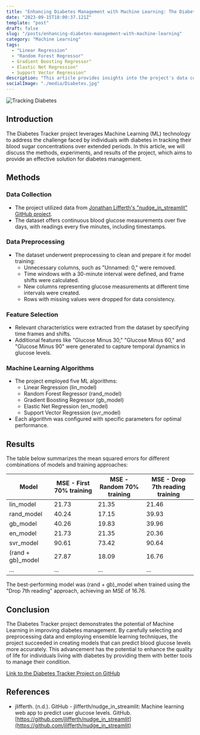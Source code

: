 ```yaml
---
title: "Enhancing Diabetes Management with Machine Learning: The Diabetes Tracker Project"
date: "2023-09-15T18:00:37.121Z"
template: "post"
draft: false
slug: "/posts/enhancing-diabetes-management-with-machine-learning"
category: "Machine Learning"
tags:
  - "Linear Regression"
  - "Random Forest Regressor"
  - Gradient Boosting Regressor"
  - Elastic Net Regression"
  - Support Vector Regression"
description: "This article provides insights into the project's data collection, preprocessing, feature selection, and the performance of various machine learning algorithms. Explore the results and find out which model and training approach emerged as the most effective, potentially offering improved diabetes management tools."
socialImage: "./media/Diabetes.jpg"
---
```


![Tracking Diabetes](/Diabetes.jpg)

## Introduction
The Diabetes Tracker project leverages Machine Learning (ML) technology to address the challenge faced by individuals with diabetes in tracking their blood sugar concentrations over extended periods. In this article, we will discuss the methods, experiments, and results of the project, which aims to provide an effective solution for diabetes management.

## Methods

### Data Collection
- The project utilized data from [Jonathan Lifferth's "nudge_in_streamlit" GitHub project](https://github.com/jlifferth/nudge_in_streamlit).
- The dataset offers continuous blood glucose measurements over five days, with readings every five minutes, including timestamps.

### Data Preprocessing
- The dataset underwent preprocessing to clean and prepare it for model training:
   - Unnecessary columns, such as "Unnamed: 0," were removed.
   - Time windows with a 30-minute interval were defined, and frame shifts were calculated.
   - New columns representing glucose measurements at different time intervals were created.
   - Rows with missing values were dropped for data consistency.

### Feature Selection
- Relevant characteristics were extracted from the dataset by specifying time frames and shifts.
- Additional features like "Glucose Minus 30," "Glucose Minus 60," and "Glucose Minus 90" were generated to capture temporal dynamics in glucose levels.

### Machine Learning Algorithms
- The project employed five ML algorithms:
   - Linear Regression (lin_model)
   - Random Forest Regressor (rand_model)
   - Gradient Boosting Regressor (gb_model)
   - Elastic Net Regression (en_model)
   - Support Vector Regression (svr_model)
- Each algorithm was configured with specific parameters for optimal performance.

## Results

The table below summarizes the mean squared errors for different combinations of models and training approaches:

| Model                   | MSE - First 70% training | MSE - Random 70% training | MSE - Drop 7th reading training |
|-------------------------|--------------------------|-----------------------------|--------------------------------|
| lin_model               | 21.73                    | 21.35                       | 21.46                          |
| rand_model              | 40.24                    | 17.15                       | 39.93                          |
| gb_model                | 40.26                    | 19.83                       | 39.96                          |
| en_model                | 21.73                    | 21.35                       | 20.36                          |
| svr_model               | 90.61                    | 73.42                       | 90.64                          |
| (rand + gb)_model       | 27.87                    | 18.09                       | 16.76                          |
| ...                     | ...                      | ...                         | ...                            |

The best-performing model was (rand + gb)_model when trained using the "Drop 7th reading" approach, achieving an MSE of 16.76.

## Conclusion

The Diabetes Tracker project demonstrates the potential of Machine Learning in improving diabetes management. By carefully selecting and preprocessing data and employing ensemble learning techniques, the project succeeded in creating models that can predict blood glucose levels more accurately. This advancement has the potential to enhance the quality of life for individuals living with diabetes by providing them with better tools to manage their condition.

[Link to the Diabetes Tracker Project on GitHub](https://github.com/jlifferth/nudge_in_streamlit)

## References

- jlifferth. (n.d.). GitHub - jlifferth/nudge_in_streamlit: Machine learning web app to predict user glucose levels. GitHub. [https://github.com/jlifferth/nudge_in_streamlit](https://github.com/jlifferth/nudge_in_streamlit)
